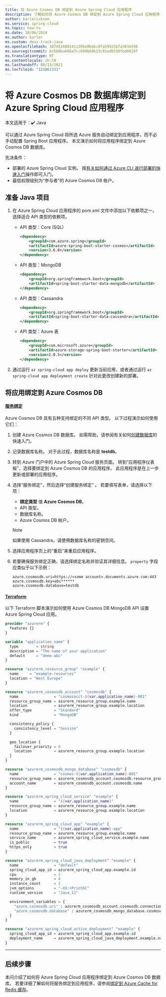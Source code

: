 ```yaml
---
title: 将 Azure Cosmos DB 绑定到 Azure Spring Cloud 应用程序
description: 了解如何将 Azure Cosmos DB 绑定到 Azure Spring Cloud 应用程序
author: karlerickson
ms.service: spring-cloud
ms.topic: how-to
ms.date: 10/06/2019
ms.author: karler
ms.custom: devx-track-java
ms.openlocfilehash: 387d526002411395e8bebc0fa59925bfa383e598
ms.sourcegitcommit: 6c6b8ba688a7cc699b68615c92adb550fbd0610f
ms.translationtype: HT
ms.contentlocale: zh-CN
ms.lasthandoff: 08/13/2021
ms.locfileid: "121861331"
---
```

# <a name="bind-an-azure-cosmos-db-database-to-your-azure-spring-cloud-application"></a>将 Azure Cosmos DB 数据库绑定到 Azure Spring Cloud 应用程序

本文适用于：✔️ Java

可以通过 Azure Spring Cloud 将所选 Azure 服务自动绑定到应用程序，而不必手动配置 Spring Boot 应用程序。 本文演示如何将应用程序绑定到 Azure Cosmos DB 数据库。

先决条件：

* 部署的 Azure Spring Cloud 实例。 按[有关如何通过 Azure CLI 进行部署的快速入门](./quickstart.md)操作即可入门。
* 最低权限级别为“参与者”的 Azure Cosmos DB 帐户。

## <a name="prepare-your-java-project"></a>准备 Java 项目

1. 在 Azure Spring Cloud 应用程序的 pom.xml 文件中添加以下依赖项之一。 选择适合 API 类型的依赖项。

    * API 类型：Core (SQL)

      ```xml
      <dependency>
          <groupId>com.azure.spring</groupId>
          <artifactId>azure-spring-boot-starter-cosmos</artifactId>
          <version>3.6.0</version>
      </dependency>
      ```

    * API 类型：MongoDB

      ```xml
      <dependency>
          <groupId>org.springframework.boot</groupId>
          <artifactId>spring-boot-starter-data-mongodb</artifactId>
      </dependency>
      ```

    * API 类型：Cassandra

      ```xml
      <dependency>
          <groupId>org.springframework.boot</groupId>
          <artifactId>spring-boot-starter-data-cassandra</artifactId>
      </dependency>
      ```

    * API 类型：Azure 表

      ```xml
      <dependency>
          <groupId>com.microsoft.azure</groupId>
          <artifactId>azure-storage-spring-boot-starter</artifactId>
          <version>2.0.5</version>
      </dependency>
      ```

1. 通过运行 `az spring-cloud app deploy` 更新当前应用，或者通过运行 `az spring-cloud app deployment create` 针对此更改创建新的部署。

## <a name="bind-your-app-to-the-azure-cosmos-db"></a>将应用绑定到 Azure Cosmos DB

#### <a name="service-binding"></a>[服务绑定](#tab/Service-Binding)
Azure Cosmos DB 具有五种支持绑定的不同 API 类型。 以下过程演示如何使用它们：

1. 创建 Azure Cosmos DB 数据库。 如需帮助，请参阅有关如何[创建数据库](../cosmos-db/create-cosmosdb-resources-portal.md)的快速入门。

1. 记录数据库名称。 对于此过程，数据库名称是 **testdb**。

1. 转到 Azure 门户中的 Azure Spring Cloud 服务页面。 转到“应用程序仪表板”，选择要绑定到 Azure Cosmos DB 的应用程序。 此应用程序是在上一步更新或部署的应用程序。

1. 选择“服务绑定”，然后选择“创建服务绑定” 。 若要填写表单，请选择以下项：
   * **绑定类型** 值 **Azure Cosmos DB**。
   * API 类型。
   * 数据库名称。
   * Azure Cosmos DB 帐户。

    > [!NOTE]
    > 如果使用 Cassandra，请使用数据库名称的密钥空间。

1. 选择应用程序页上的“重启”来重启应用程序。

1. 若要确保服务绑定正确，请选择绑定名称并验证其详细信息。 `property` 字段应类似于以下示例：

    ```properties
    azure.cosmosdb.uri=https://<some account>.documents.azure.com:443
    azure.cosmosdb.key=abc******
    azure.cosmosdb.database=testdb
    ```

#### <a name="terraform"></a>[Terraform](#tab/Terraform)
以下 Terraform 脚本演示如何使用 Azure Cosmos DB MongoDB API 设置 Azure Spring Cloud 应用。

```terraform
provider "azurerm" {
  features {}
}

variable "application_name" {
  type        = string
  description = "The name of your application"
  default     = "demo-abc"
}

resource "azurerm_resource_group" "example" {
  name     = "example-resources"
  location = "West Europe"
}

resource "azurerm_cosmosdb_account" "cosmosdb" {
  name                = "cosmosacct-${var.application_name}-001"
  resource_group_name = azurerm_resource_group.example.name
  location            = azurerm_resource_group.example.location
  offer_type          = "Standard"
  kind                = "MongoDB"

  consistency_policy {
    consistency_level = "Session"
  }

  geo_location {
    failover_priority = 0
    location          = azurerm_resource_group.example.location
  }
}

resource "azurerm_cosmosdb_mongo_database" "cosmosdb" {
  name                = "cosmos-${var.application_name}-001"
  resource_group_name = azurerm_cosmosdb_account.cosmosdb.resource_group_name
  account_name        = azurerm_cosmosdb_account.cosmosdb.name
}

resource "azurerm_spring_cloud_service" "example" {
  name                = "${var.application_name}"
  resource_group_name = azurerm_resource_group.example.name
  location            = azurerm_resource_group.example.location
}

resource "azurerm_spring_cloud_app" "example" {
  name                = "${var.application_name}-app"
  resource_group_name = azurerm_resource_group.example.name
  service_name        = azurerm_spring_cloud_service.example.name
  is_public           = true
  https_only          = true
}

resource "azurerm_spring_cloud_java_deployment" "example" {
  name                = "default"
  spring_cloud_app_id = azurerm_spring_cloud_app.example.id
  cpu                 = 2
  memory_in_gb        = 4
  instance_count      = 2
  jvm_options         = "-XX:+PrintGC"
  runtime_version     = "Java_11"

  environment_variables = {
    "azure.cosmosdb.uri" : azurerm_cosmosdb_account.cosmosdb.connection_strings[0]
    "azure.cosmosdb.database" : azurerm_cosmosdb_mongo_database.cosmosdb.name
  }
}

resource "azurerm_spring_cloud_active_deployment" "example" {
  spring_cloud_app_id = azurerm_spring_cloud_app.example.id
  deployment_name     = azurerm_spring_cloud_java_deployment.example.name
}
```

---

## <a name="next-steps"></a>后续步骤

本问介绍了如何将 Azure Spring Cloud 应用程序绑定到 Azure Cosmos DB 数据库。 若要详细了解如何将服务绑定到应用程序，请参阅[绑定到 Azure Cache for Redis 缓存](./how-to-bind-redis.md)。
